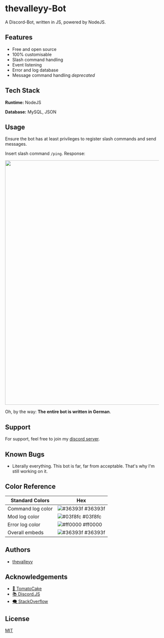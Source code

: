 
# thevalleyy-Bot

A Discord-Bot, written in JS, powered by NodeJS.


## Features

- Free and open source
- 100% customisable
- Slash command handling
- Event listening
- Error and log database
- Message command handling _deprecated_

## Tech Stack

**Runtime:** NodeJS

**Database:** MySQL, JSON



## Usage

Ensure the bot has at least privileges to register slash commands and send messages.

Insert slash command `/ping`. Response: 

<img src="https://i.imgur.com/jOUoRxj.png" width="800" />

Oh, by the way: **The entire bot is written in German**.

## Support

For support, feel free to join my [discord server](https://discord.gg/DkEnwxNqeX).

## Known Bugs
- Literally everything. This bot is far, far from acceptable. That's why I'm still working on it.
## Color Reference

| Standard Colors             | Hex                                                                |
| ----------------- | ------------------------------------------------------------------ |
| Command log color | ![#36393f](https://via.placeholder.com/10/36393f?text=+) #36393f |
| Mod log color | ![#03f8fc](https://via.placeholder.com/10/03f8fc?text=+) #03f8fc |
| Error log color | ![#ff0000](https://via.placeholder.com/10/ff0000?text=+) #ff0000 |
| Overall embeds | ![#36393f](https://via.placeholder.com/10/36393f?text=+) #36393f |


## Authors

- [thevalleyy](https://www.github.com/thevalleyy)


## Acknowledgements

 - [🧠 TomatoCake](https://github.com/DEVTomatoCake)
 - [📚 Discord.JS](https://discord.js.org/#/)
 - [🗨 StackOverflow](https://stackoverflow.com)


## License

[MIT](https://choosealicense.com/licenses/mit/)

